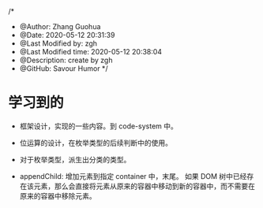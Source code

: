 /*
* @Author: Zhang Guohua
* @Date:   2020-05-12 20:31:39
* @Last Modified by:   zgh
* @Last Modified time: 2020-05-12 20:38:04
* @Description: create by zgh
* @GitHub: Savour Humor
*/


# 学习到的


- 框架设计，实现的一些内容。到 code-system 中。

- 位运算的设计，在枚举类型的后续判断中的使用。
- 对于枚举类型，派生出分类的类型。

- appendChild: 增加元素到指定 container 中，末尾。 如果 DOM 树中已经存在该元素，那么会直接将元素从原来的容器中移动到新的容器中，而不需要在原来的容器中移除元素。